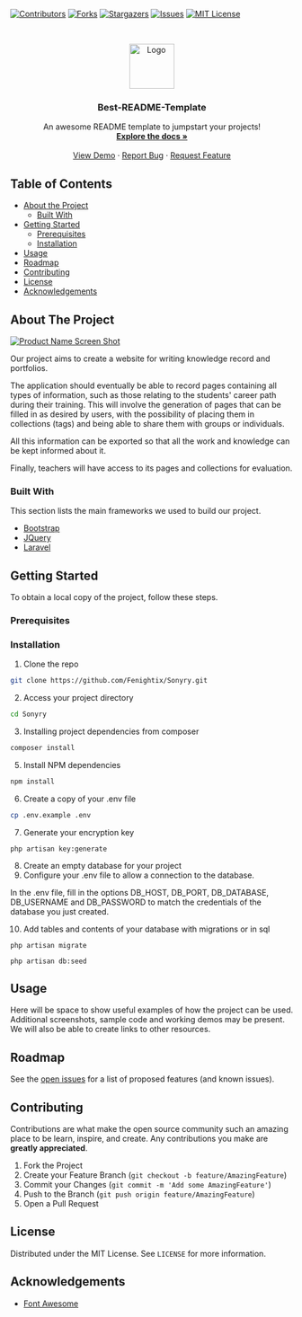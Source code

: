 <!--
*** Thanks for checking out this README Template. If you have a suggestion that would
*** make this better, please fork the repo and create a pull request or simply open
*** an issue with the tag "enhancement".
*** Thanks again! Now go create something AMAZING! :D
-->





<!-- PROJECT SHIELDS -->
<!--
*** I'm using markdown "reference style" links for readability.
*** Reference links are enclosed in brackets [ ] instead of parentheses ( ).
*** See the bottom of this document for the declaration of the reference variables
*** for contributors-url, forks-url, etc. This is an optional, concise syntax you may use.
*** https://www.markdownguide.org/basic-syntax/#reference-style-links
-->
[![Contributors][contributors-shield]][contributors-url]
[![Forks][forks-shield]][forks-url]
[![Stargazers][stars-shield]][stars-url]
[![Issues][issues-shield]][issues-url]
[![MIT License][license-shield]][license-url]



<!-- PROJECT LOGO -->
<br />
<p align="center">
  <a href="https://github.com/othneildrew/Best-README-Template">
    <img src="images/logo.png" alt="Logo" width="80" height="80">
  </a>

  <h3 align="center">Best-README-Template</h3>

  <p align="center">
    An awesome README template to jumpstart your projects!
    <br />
    <a href="https://github.com/othneildrew/Best-README-Template"><strong>Explore the docs »</strong></a>
    <br />
    <br />
    <a href="https://github.com/othneildrew/Best-README-Template">View Demo</a>
    ·
    <a href="https://github.com/othneildrew/Best-README-Template/issues">Report Bug</a>
    ·
    <a href="https://github.com/othneildrew/Best-README-Template/issues">Request Feature</a>
  </p>
</p>



<!-- TABLE OF CONTENTS -->
## Table of Contents

* [About the Project](#about-the-project)
  * [Built With](#built-with)
* [Getting Started](#getting-started)
  * [Prerequisites](#prerequisites)
  * [Installation](#installation)
* [Usage](#usage)
* [Roadmap](#roadmap)
* [Contributing](#contributing)
* [License](#license)
* [Acknowledgements](#acknowledgements)



<!-- ABOUT THE PROJECT -->
## About The Project

[![Product Name Screen Shot][product-screenshot]](https://example.com)

Our project aims to create a website for writing knowledge record and portfolios.

The application should eventually be able to record pages containing all types of information, such as those relating to the students' career path during their training. This will involve the generation of pages that can be filled in as desired by users, with the possibility of placing them in collections (tags) and being able to share them with groups or individuals.

All this information can be exported so that all the work and knowledge can be kept informed about it.

Finally, teachers will have access to its pages and collections for evaluation.


### Built With
This section lists the main frameworks we used to build our project.
* [Bootstrap](https://getbootstrap.com)
* [JQuery](https://jquery.com)
* [Laravel](https://laravel.com)



<!-- GETTING STARTED -->
## Getting Started

To obtain a local copy of the project, follow these steps.

### Prerequisites



### Installation

1. Clone the repo
```sh
git clone https://github.com/Fenightix/Sonyry.git
```
2. Access your project directory
```sh
cd Sonyry
```
3. Installing project dependencies from composer
```sh
composer install
```
5. Install NPM dependencies
```sh
npm install
```
6. Create a copy of your .env file
```sh
cp .env.example .env
```
7. Generate your encryption key
```laravel
php artisan key:generate
```
8. Create an empty database for your project
9. Configure your .env file to allow a connection to the database.

In the .env file, fill in the options DB_HOST, DB_PORT, DB_DATABASE, DB_USERNAME and DB_PASSWORD to match the credentials of the database you just created.

10. Add tables and contents of your database with migrations or in sql
```laravel
php artisan migrate
```
```laravel
php artisan db:seed
```



<!-- USAGE EXAMPLES -->
## Usage

Here will be space to show useful examples of how the project can be used. Additional screenshots, sample code and working demos may be present. We will also be able to create links to other resources.




<!-- ROADMAP -->
## Roadmap

See the [open issues](https://github.com/othneildrew/Best-README-Template/issues) for a list of proposed features (and known issues).



<!-- CONTRIBUTING -->
## Contributing

Contributions are what make the open source community such an amazing place to be learn, inspire, and create. Any contributions you make are **greatly appreciated**.

1. Fork the Project
2. Create your Feature Branch (`git checkout -b feature/AmazingFeature`)
3. Commit your Changes (`git commit -m 'Add some AmazingFeature'`)
4. Push to the Branch (`git push origin feature/AmazingFeature`)
5. Open a Pull Request



<!-- LICENSE -->
## License

Distributed under the MIT License. See `LICENSE` for more information.



<!-- ACKNOWLEDGEMENTS -->
## Acknowledgements
* [Font Awesome](https://fontawesome.com)





<!-- MARKDOWN LINKS & IMAGES -->
<!-- https://www.markdownguide.org/basic-syntax/#reference-style-links -->
[contributors-shield]: https://img.shields.io/github/contributors/othneildrew/Best-README-Template.svg?style=flat-square
[contributors-url]: https://github.com/Fenightix/Sonyry/graphs/contributors
[forks-shield]: https://img.shields.io/github/forks/othneildrew/Best-README-Template.svg?style=flat-square
[forks-url]: https://github.com/Fenightix/Sonyry/network
[stars-shield]: https://img.shields.io/github/stars/othneildrew/Best-README-Template.svg?style=flat-square
[stars-url]: https://github.com/Fenightix/Sonyry/stargazers
[issues-shield]: https://img.shields.io/github/issues/othneildrew/Best-README-Template.svg?style=flat-square
[issues-url]: https://github.com/Fenightix/Sonyry/issues
[license-shield]: https://img.shields.io/github/license/othneildrew/Best-README-Template.svg?style=flat-square
[license-url]: https://github.com/Fenightix/Sonyry/master/LICENSE.txt
[product-screenshot]: images/screenshot.png
